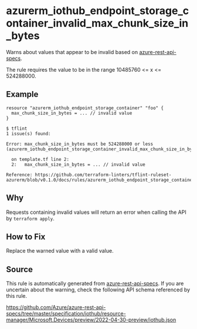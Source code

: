 <!--- This file generated by `tools/apispec-rule-gen/main.go`. DO NOT EDIT --->

# azurerm_iothub_endpoint_storage_container_invalid_max_chunk_size_in_bytes

Warns about values that appear to be invalid based on [azure-rest-api-specs](https://github.com/Azure/azure-rest-api-specs).

The rule requires the value to be in the range 10485760 <= x <= 524288000.

## Example

```hcl
resource "azurerm_iothub_endpoint_storage_container" "foo" {
  max_chunk_size_in_bytes = ... // invalid value
}
```

```
$ tflint
1 issue(s) found:

Error: max_chunk_size_in_bytes must be 524288000 or less (azurerm_iothub_endpoint_storage_container_invalid_max_chunk_size_in_bytes)

  on template.tf line 2:
  2:   max_chunk_size_in_bytes = ... // invalid value

Reference: https://github.com/terraform-linters/tflint-ruleset-azurerm/blob/v0.1.0/docs/rules/azurerm_iothub_endpoint_storage_container_invalid_max_chunk_size_in_bytes.md

```

## Why

Requests containing invalid values will return an error when calling the API by `terraform apply`.

## How to Fix

Replace the warned value with a valid value.

## Source

This rule is automatically generated from [azure-rest-api-specs](https://github.com/Azure/azure-rest-api-specs). If you are uncertain about the warning, check the following API schema referenced by this rule.

https://github.com/Azure/azure-rest-api-specs/tree/master/specification/iothub/resource-manager/Microsoft.Devices/preview/2022-04-30-preview/iothub.json
